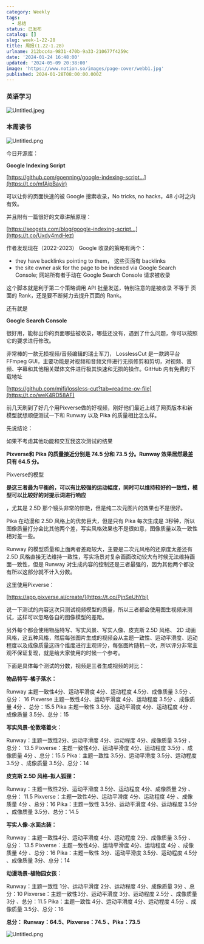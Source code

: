 ```yaml
---
category: Weekly
tags:
  - 总结
status: 已发布
catalog: []
slug: week-1-22-28
title: 周报(1.22-1.28)
urlname: 212bcc4a-9831-470b-9a33-210677f4259c
date: '2024-01-24 16:48:00'
updated: '2024-05-09 20:38:00'
image: 'https://www.notion.so/images/page-cover/webb1.jpg'
published: 2024-01-28T08:00:00.000Z
---
```


### 英语学习


![Untitled.jpeg](https://prod-files-secure.s3.us-west-2.amazonaws.com/5d24fe63-e567-4804-86f9-9fdc62e13082/13f89310-e18e-4344-b5f8-95c58ff07f1e/Untitled.jpeg?X-Amz-Algorithm=AWS4-HMAC-SHA256&X-Amz-Content-Sha256=UNSIGNED-PAYLOAD&X-Amz-Credential=ASIAZI2LB46663JW54KA%2F20250201%2Fus-west-2%2Fs3%2Faws4_request&X-Amz-Date=20250201T053427Z&X-Amz-Expires=3600&X-Amz-Security-Token=IQoJb3JpZ2luX2VjEMb%2F%2F%2F%2F%2F%2F%2F%2F%2F%2FwEaCXVzLXdlc3QtMiJHMEUCIDv4HMwtuFRVry9R%2FGgN71LZmJ4izIKoDHBSlULmg%2FHLAiEA%2BZnO1m7BRq75aGZKJemMW2fQ1vyJF2InfBy2K%2B9zpZ4qiAQIzv%2F%2F%2F%2F%2F%2F%2F%2F%2F%2FARAAGgw2Mzc0MjMxODM4MDUiDFtRFbo1SWvZ9Ax8cyrcA%2BuZ38u8fmEYJA3A3xP4%2Bgnd%2F0Bsvs6521p9vI2RvkUwzTAY%2BUIaQZb7vDg8Jog7i1Ah%2FWiv4PMRLTYYcxMRhuBcR4bfXKOJvhWyVvdGoLBDSj20S0PJ%2Ffq3%2FwoMG%2FzO%2Fv3mA6RW2WpnxH%2BnOicDy46FKzS8Iq53h8A4khk9R7eOx6ygRpNb%2F8wgAXYD951MmJnpK%2BygiaIoKo%2BqDkONVNPcegQXVutzZ4oOwUVFaPe0Psx6pGlJLfIKwv92mUlbzNWf7oei2XpurUBg4x6NWPgrdkzMGgSHpOe%2BOJFx5lDS3SHm0G6HugUx8q2rMxYYMuxDT3GQFtOaVolx5n0JnZIC%2FlqlVjfX%2BQe%2BBwuBtNvs77z6OYeEyR2DxlJbnR3TkjptuJadamTjom67mnYV3G5zmlgOXruOKozoSclV0Te4wq0LFpAxHfr%2FJH7oVBiC%2FMaPa54kJHbZ5qH1q6Oq8Yk85D3%2Fa2EivQBTt%2FRBf7fgGJ6W4tHQ3SiD6cPeHm8YVzCjLHFysmtQvDNhocZgI%2BkFNnZo72UOsk1mdlZas9CnCYMcsee5HQF35v3qMl2VzMgK8uSGQjIgQUU7z5tmhzIYzi0GuFoR9oTgDxrVk6%2FqMS6obZ5M7GMR1YFcMLLd9rwGOqUBCMHWaf%2FeGFvdovgrRg%2F6ss6m2DVQHTae3X4ov8C3pG7OTM3QI0%2FAhG13lG4Q%2B%2BMYFFCinyjt%2FijuhQ0OK8GGNI2D%2FW9kxcx8p2x%2Bk6Gn4M2gYLFg5URr87LHYNLPSKmdzl4JDsfB62rp8knMZWzJeyEQrjnUTPZXK3u0iCVFmtt6t73%2FbY5jbsWuFSneBq94HgCStDJPt1qw8ergVbkpQBad1cw6&X-Amz-Signature=14f8ffc46cc5d039aab63b374939c620d8b836ae9b7fb96a17867bccc0ae6136&X-Amz-SignedHeaders=host&x-id=GetObject)


### 本周读书


![Untitled.png](https://prod-files-secure.s3.us-west-2.amazonaws.com/5d24fe63-e567-4804-86f9-9fdc62e13082/4230a01f-03e6-45a7-9f78-5892b7e77e85/Untitled.png?X-Amz-Algorithm=AWS4-HMAC-SHA256&X-Amz-Content-Sha256=UNSIGNED-PAYLOAD&X-Amz-Credential=ASIAZI2LB46663JW54KA%2F20250201%2Fus-west-2%2Fs3%2Faws4_request&X-Amz-Date=20250201T053427Z&X-Amz-Expires=3600&X-Amz-Security-Token=IQoJb3JpZ2luX2VjEMb%2F%2F%2F%2F%2F%2F%2F%2F%2F%2FwEaCXVzLXdlc3QtMiJHMEUCIDv4HMwtuFRVry9R%2FGgN71LZmJ4izIKoDHBSlULmg%2FHLAiEA%2BZnO1m7BRq75aGZKJemMW2fQ1vyJF2InfBy2K%2B9zpZ4qiAQIzv%2F%2F%2F%2F%2F%2F%2F%2F%2F%2FARAAGgw2Mzc0MjMxODM4MDUiDFtRFbo1SWvZ9Ax8cyrcA%2BuZ38u8fmEYJA3A3xP4%2Bgnd%2F0Bsvs6521p9vI2RvkUwzTAY%2BUIaQZb7vDg8Jog7i1Ah%2FWiv4PMRLTYYcxMRhuBcR4bfXKOJvhWyVvdGoLBDSj20S0PJ%2Ffq3%2FwoMG%2FzO%2Fv3mA6RW2WpnxH%2BnOicDy46FKzS8Iq53h8A4khk9R7eOx6ygRpNb%2F8wgAXYD951MmJnpK%2BygiaIoKo%2BqDkONVNPcegQXVutzZ4oOwUVFaPe0Psx6pGlJLfIKwv92mUlbzNWf7oei2XpurUBg4x6NWPgrdkzMGgSHpOe%2BOJFx5lDS3SHm0G6HugUx8q2rMxYYMuxDT3GQFtOaVolx5n0JnZIC%2FlqlVjfX%2BQe%2BBwuBtNvs77z6OYeEyR2DxlJbnR3TkjptuJadamTjom67mnYV3G5zmlgOXruOKozoSclV0Te4wq0LFpAxHfr%2FJH7oVBiC%2FMaPa54kJHbZ5qH1q6Oq8Yk85D3%2Fa2EivQBTt%2FRBf7fgGJ6W4tHQ3SiD6cPeHm8YVzCjLHFysmtQvDNhocZgI%2BkFNnZo72UOsk1mdlZas9CnCYMcsee5HQF35v3qMl2VzMgK8uSGQjIgQUU7z5tmhzIYzi0GuFoR9oTgDxrVk6%2FqMS6obZ5M7GMR1YFcMLLd9rwGOqUBCMHWaf%2FeGFvdovgrRg%2F6ss6m2DVQHTae3X4ov8C3pG7OTM3QI0%2FAhG13lG4Q%2B%2BMYFFCinyjt%2FijuhQ0OK8GGNI2D%2FW9kxcx8p2x%2Bk6Gn4M2gYLFg5URr87LHYNLPSKmdzl4JDsfB62rp8knMZWzJeyEQrjnUTPZXK3u0iCVFmtt6t73%2FbY5jbsWuFSneBq94HgCStDJPt1qw8ergVbkpQBad1cw6&X-Amz-Signature=8a2465cfedbd0a79ccbfcc053a10ad532d4ece8e1f31260b9dc3cc28d4b7b3a3&X-Amz-SignedHeaders=host&x-id=GetObject)


今日开源库：


**Google Indexing Script**


[https://github.com/goenning/google-indexing-script…](https://t.co/mfAipBayir)


可以让你的页面快速的被 Google 搜索收录，No tricks, no hacks，48 小时之内有效。

并且附有一篇很好的文章讲解原理：


[https://seogets.com/blog/google-indexing-script…](https://t.co/Uxdy4mdHez)


作者发现现在（2022-2023） Google 收录的策略有两个：

- they have backlinks pointing to them， 这些页面有 backlinks
- the site owner ask for the page to be indexed via Google Search Console; 网站所有者手动在 Google Search Console 请求被收录

这个脚本就是利于第二个策略调用 API 批量发送，特别注意的是被收录 不等于 页面的 Rank，还是要不断努力去提升页面的 Rank。

还有就是


**Google Search Console**


很好用，能标出你的页面哪些被收录，哪些还没有，遇到了什么问题，你可以按照它的要求进行修改。


非常棒的一款无损视频/音频编辑的瑞士军刀， LosslessCut 是一款跨平台 FFmpeg GUI，主要功能是对视频和音频文件进行无损修剪和剪切，对视频、音频、字幕和其他相关媒体文件进行极其快速和无损的操作。GitHub 内有免费的下载地址


[https://github.com/mifi/lossless-cut?tab=readme-ov-file](https://t.co/weK4RD58AF)


前几天刷到了好几个用Pixverse做的好视频，刚好他们最近上线了网页版本和新模型就想顺便测试一下和 Runway 以及 Pika 的质量相比怎么样。

先说结论：

如果不考虑其他功能和交互我这次测试的结果


**Pixverse和 Pika 的质量接近分别是 74.5 分和 73.5 分。Runway 效果居然最差只有 64.5 分。**


Pixverse的模型


**是这三者最为平衡的，可以有比较强的运动幅度，同时可以维持较好的一致性，模型可以比较好的对提示词进行响应**


，尤其是 2.5D 那个镜头非常的惊艳，但是纯二次元图片的效果也不是很好。

Pika 在动漫和 2.5D 风格上的优势巨大，但是只有 Pika 每次生成是 3秒钟，所以图像质量打分会比其他两个差，写实风格效果也不是很如意，图像质量以及一致性相对差一些。

Runway 的模型质量和上面两者差距较大，主要是二次元风格的还原度太差还有 2.5D 风格直接无法维持一致性，写实场景对复杂画面改动较大有时候无法维持画面一致性，但是 Runway 对生成内容的控制还是三者最强的，因为其他两个都没有所以这部分就不计入分数。

这里使用Pixverse：


[https://app.pixverse.ai/create/](https://t.co/PjnSeUhYbi)


说一下测试的内容这次只测试视频模型的质量，所以三者都会使用图生视频来测试，这样可以忽略各自的图像模型的差距。

另外每个都会使用物品特写、写实风景、写实人像、皮克斯 2.5D 风格、 2D 动画风格，这五种风格，然后每张图片生成的视频会从主题一致性、运动平滑度、运动程度以及成像质量这四个维度进行主观评分，每张图片随机一次，所以评分非常主观不保证复现，就是给大家使用的时候一个参考。

下面是具体每个测试的分数，视频是三者生成视频的对比：


**物品特写-橘子落水：**


Runway   主题一致性4分、运动平滑度 4分、运动程度 4.5分、成像质量 3.5分 、总分： 16
Pixverse 主题一致性4分、运动平滑度 4分、运动程度 3.5分 、成像质量 4分 、总分：15.5
Pika 主题一致性 3.5分、运动平滑度 4分、运动程度 4分 、成像质量 3.5分、总分：15


**写实风景-伦敦塔着火：**


Runway：主题一致性2分、运动平滑度 4分、运动程度 4分、成像质量 3.5分 、总分： 13.5
Pixverse：主题一致性4分、运动平滑度 4分、运动程度 3.5分 、成像质量 4分 、总分：15.5
Pika：主题一致性 3.5分、运动平滑度 3.5分、运动程度 3.5分 、成像质量 3.5分、总分：14


**皮克斯 2.5D 风格-拟人狐狸：**


Runway：主题一致性2分、运动平滑度 3.5分、运动程度 4分、成像质量 2分 、总分： 11.5
Pixverse：主题一致性4分、运动平滑度 4分、运动程度 4分 、成像质量 4分 、总分：16
Pika：主题一致性 3.5分、运动平滑度 4分、运动程度 3.5分 、成像质量 3.5分、总分：14.5


**写实人像-水面古装：**


Runway：主题一致性4分、运动平滑度 4分、运动程度 2分、成像质量 3.5分 、总分： 13.5
Pixverse：主题一致性4分、运动平滑度 4分、运动程度 4分 、成像质量 4分 、总分：16
Pika：主题一致性 3分、运动平滑度 3.5分、运动程度 4.5分 、成像质量 3分、总分：14


**动漫场景-植物园女孩：**


Runway：主题一致性 1分、运动平滑度 2分、运动程度 4分、成像质量 3分 、总分：10
Pixverse：主题一致性3分、运动平滑度 3分、运动程度 2.5分 、成像质量 3分 、总分：11.5
Pika：主题一致性 4分、运动平滑度 4分、运动程度 4.5分 、成像质量 3.5分、总分：16


**总分： Runway：64.5、Pixverse：74.5 、Pika：73.5**


![Untitled.png](https://prod-files-secure.s3.us-west-2.amazonaws.com/5d24fe63-e567-4804-86f9-9fdc62e13082/8e04e5ad-2b05-4144-8058-53bf010acfd3/Untitled.png?X-Amz-Algorithm=AWS4-HMAC-SHA256&X-Amz-Content-Sha256=UNSIGNED-PAYLOAD&X-Amz-Credential=ASIAZI2LB46663JW54KA%2F20250201%2Fus-west-2%2Fs3%2Faws4_request&X-Amz-Date=20250201T053427Z&X-Amz-Expires=3600&X-Amz-Security-Token=IQoJb3JpZ2luX2VjEMb%2F%2F%2F%2F%2F%2F%2F%2F%2F%2FwEaCXVzLXdlc3QtMiJHMEUCIDv4HMwtuFRVry9R%2FGgN71LZmJ4izIKoDHBSlULmg%2FHLAiEA%2BZnO1m7BRq75aGZKJemMW2fQ1vyJF2InfBy2K%2B9zpZ4qiAQIzv%2F%2F%2F%2F%2F%2F%2F%2F%2F%2FARAAGgw2Mzc0MjMxODM4MDUiDFtRFbo1SWvZ9Ax8cyrcA%2BuZ38u8fmEYJA3A3xP4%2Bgnd%2F0Bsvs6521p9vI2RvkUwzTAY%2BUIaQZb7vDg8Jog7i1Ah%2FWiv4PMRLTYYcxMRhuBcR4bfXKOJvhWyVvdGoLBDSj20S0PJ%2Ffq3%2FwoMG%2FzO%2Fv3mA6RW2WpnxH%2BnOicDy46FKzS8Iq53h8A4khk9R7eOx6ygRpNb%2F8wgAXYD951MmJnpK%2BygiaIoKo%2BqDkONVNPcegQXVutzZ4oOwUVFaPe0Psx6pGlJLfIKwv92mUlbzNWf7oei2XpurUBg4x6NWPgrdkzMGgSHpOe%2BOJFx5lDS3SHm0G6HugUx8q2rMxYYMuxDT3GQFtOaVolx5n0JnZIC%2FlqlVjfX%2BQe%2BBwuBtNvs77z6OYeEyR2DxlJbnR3TkjptuJadamTjom67mnYV3G5zmlgOXruOKozoSclV0Te4wq0LFpAxHfr%2FJH7oVBiC%2FMaPa54kJHbZ5qH1q6Oq8Yk85D3%2Fa2EivQBTt%2FRBf7fgGJ6W4tHQ3SiD6cPeHm8YVzCjLHFysmtQvDNhocZgI%2BkFNnZo72UOsk1mdlZas9CnCYMcsee5HQF35v3qMl2VzMgK8uSGQjIgQUU7z5tmhzIYzi0GuFoR9oTgDxrVk6%2FqMS6obZ5M7GMR1YFcMLLd9rwGOqUBCMHWaf%2FeGFvdovgrRg%2F6ss6m2DVQHTae3X4ov8C3pG7OTM3QI0%2FAhG13lG4Q%2B%2BMYFFCinyjt%2FijuhQ0OK8GGNI2D%2FW9kxcx8p2x%2Bk6Gn4M2gYLFg5URr87LHYNLPSKmdzl4JDsfB62rp8knMZWzJeyEQrjnUTPZXK3u0iCVFmtt6t73%2FbY5jbsWuFSneBq94HgCStDJPt1qw8ergVbkpQBad1cw6&X-Amz-Signature=3306282bb561c7718bf4cfc3ecb1b44f807fadce4af13534e06e3e6f103c8681&X-Amz-SignedHeaders=host&x-id=GetObject)

